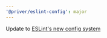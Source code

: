 ```yaml
---
'@priver/eslint-config': major
---
```


Update to
[ESLint's new config system](https://eslint.org/docs/latest/use/configure/configuration-files-new)
